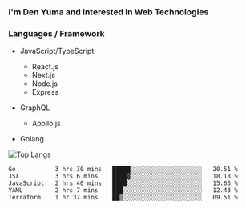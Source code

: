 ### I'm Den Yuma and interested in Web Technologies

### Languages / Framework
- JavaScript/TypeScript
  - React.js
  - Next.js
  - Node.js
  - Express

- GraphQL
  - Apollo.js 

- Golang


![Top Langs](https://github-readme-stats.vercel.app/api/top-langs/?username=denyuma&layout=compact)

<!--START_SECTION:waka-->
```text
Go           3 hrs 30 mins   █████░░░░░░░░░░░░░░░░░░░░   20.51 % 
JSX          3 hrs 6 mins    ████▓░░░░░░░░░░░░░░░░░░░░   18.18 % 
JavaScript   2 hrs 40 mins   ████░░░░░░░░░░░░░░░░░░░░░   15.63 % 
YAML         2 hrs 7 mins    ███░░░░░░░░░░░░░░░░░░░░░░   12.43 % 
Terraform    1 hr 37 mins    ██▒░░░░░░░░░░░░░░░░░░░░░░   09.51 % 
```
<!--END_SECTION:waka-->
